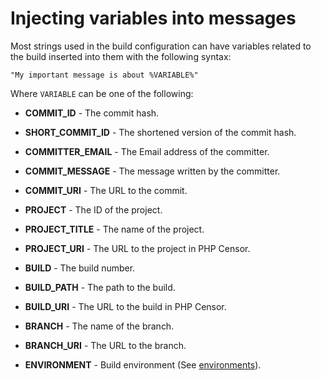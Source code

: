 Injecting variables into messages
=================================

Most strings used in the build configuration can have variables related to the build inserted into them with the 
following syntax:

```
"My important message is about %VARIABLE%"
```

Where `VARIABLE` can be one of the following:

* **COMMIT_ID** - The commit hash.

* **SHORT_COMMIT_ID** - The shortened version of the commit hash.

* **COMMITTER_EMAIL** - The Email address of the committer.

* **COMMIT_MESSAGE** - The message written by the committer.

* **COMMIT_URI** - The URL to the commit.

* **PROJECT** - The ID of the project.

* **PROJECT_TITLE** - The name of the project.

* **PROJECT_URI** - The URL to the project in PHP Censor.

* **BUILD** - The build number.

* **BUILD_PATH** - The path to the build.

* **BUILD_URI** - The URL to the build in PHP Censor.

* **BRANCH** - The name of the branch.

* **BRANCH_URI** - The URL to the branch.

* **ENVIRONMENT** - Build environment (See [environments](environments.md)).
